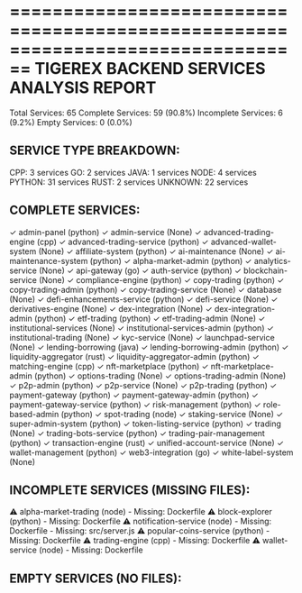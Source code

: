 ================================================================================
TIGEREX BACKEND SERVICES ANALYSIS REPORT
================================================================================

Total Services: 65
Complete Services: 59 (90.8%)
Incomplete Services: 6 (9.2%)
Empty Services: 0 (0.0%)

SERVICE TYPE BREAKDOWN:
--------------------------------------------------------------------------------
  CPP: 3 services
  GO: 2 services
  JAVA: 1 services
  NODE: 4 services
  PYTHON: 31 services
  RUST: 2 services
  UNKNOWN: 22 services

COMPLETE SERVICES:
--------------------------------------------------------------------------------
  ✓ admin-panel (python)
  ✓ admin-service (None)
  ✓ advanced-trading-engine (cpp)
  ✓ advanced-trading-service (python)
  ✓ advanced-wallet-system (None)
  ✓ affiliate-system (python)
  ✓ ai-maintenance (None)
  ✓ ai-maintenance-system (python)
  ✓ alpha-market-admin (python)
  ✓ analytics-service (None)
  ✓ api-gateway (go)
  ✓ auth-service (python)
  ✓ blockchain-service (None)
  ✓ compliance-engine (python)
  ✓ copy-trading (python)
  ✓ copy-trading-admin (python)
  ✓ copy-trading-service (None)
  ✓ database (None)
  ✓ defi-enhancements-service (python)
  ✓ defi-service (None)
  ✓ derivatives-engine (None)
  ✓ dex-integration (None)
  ✓ dex-integration-admin (python)
  ✓ etf-trading (python)
  ✓ etf-trading-admin (None)
  ✓ institutional-services (None)
  ✓ institutional-services-admin (python)
  ✓ institutional-trading (None)
  ✓ kyc-service (None)
  ✓ launchpad-service (None)
  ✓ lending-borrowing (java)
  ✓ lending-borrowing-admin (python)
  ✓ liquidity-aggregator (rust)
  ✓ liquidity-aggregator-admin (python)
  ✓ matching-engine (cpp)
  ✓ nft-marketplace (python)
  ✓ nft-marketplace-admin (python)
  ✓ options-trading (None)
  ✓ options-trading-admin (None)
  ✓ p2p-admin (python)
  ✓ p2p-service (None)
  ✓ p2p-trading (python)
  ✓ payment-gateway (python)
  ✓ payment-gateway-admin (python)
  ✓ payment-gateway-service (python)
  ✓ risk-management (python)
  ✓ role-based-admin (python)
  ✓ spot-trading (node)
  ✓ staking-service (None)
  ✓ super-admin-system (python)
  ✓ token-listing-service (python)
  ✓ trading (None)
  ✓ trading-bots-service (python)
  ✓ trading-pair-management (python)
  ✓ transaction-engine (rust)
  ✓ unified-account-service (None)
  ✓ wallet-management (python)
  ✓ web3-integration (go)
  ✓ white-label-system (None)

INCOMPLETE SERVICES (MISSING FILES):
--------------------------------------------------------------------------------
  ⚠ alpha-market-trading (node)
      - Missing: Dockerfile
  ⚠ block-explorer (python)
      - Missing: Dockerfile
  ⚠ notification-service (node)
      - Missing: Dockerfile
      - Missing: src/server.js
  ⚠ popular-coins-service (python)
      - Missing: Dockerfile
  ⚠ trading-engine (cpp)
      - Missing: Dockerfile
  ⚠ wallet-service (node)
      - Missing: Dockerfile

EMPTY SERVICES (NO FILES):
--------------------------------------------------------------------------------
